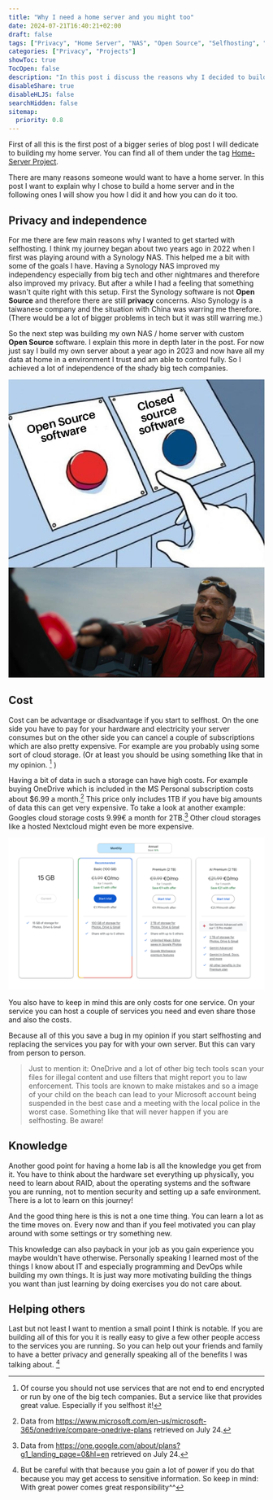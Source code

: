```yaml
---
title: "Why I need a home server and you might too"
date: 2024-07-21T16:40:21+02:00
draft: false
tags: ["Privacy", "Home Server", "NAS", "Open Source", "Selfhosting", "Home-Server Project"]
categories: ["Privacy", "Projects"]
showToc: true
TocOpen: false
description: "In this post i discuss the reasons why I decided to build a home server and talk about the advantages and disadvantages."
disableShare: true
disableHLJS: false
searchHidden: false
sitemap:
  priority: 0.8
---
```


First of all this is the first post of a bigger series of blog post I will dedicate to building my home server. You can find all of them under the tag [Home-Server Project](../../../tags/home-server-project/).

There are many reasons someone would want to have a home server. In this post I want to explain why I chose to build a home server and in the following ones I will show you how I did it and how you can do it too.

## Privacy and independence

For me there are few main reasons why I wanted to get started with selfhosting. I think my journey began about two years ago in 2022 when I first was playing around with a Synology NAS. This helped me a bit with some of the goals I have. Having a Synology NAS improved my independency especially from big tech and other nightmares and therefore also improved my privacy. But after a while I had a feeling that something wasn't quite right with this setup. First the Synology software is not **Open Source** and therefore there are still **privacy** concerns. Also Synology is a taiwanese company and the situation with China was warring me therefore. (There would be a lot of bigger problems in tech but it was still warring me.)

So the next step was building my own NAS / home server with custom **Open Source** software. I explain this more in depth later in the post. For now just say I build my own server about a year ago in 2023 and now have all my data at home in a environment I trust and am able to control fully. So I achieved a lot of independence of the shady big tech companies.

![A meme about open source and close source. Obviously always choosing open source.](openSourceMeme.jpg)

## Cost

Cost can be advantage or disadvantage if you start to selfhost. On the one side you have to pay for your hardware and electricity your server consumes but on the other side you can cancel a couple of subscriptions which are also pretty expensive. For example are you probably using some sort of cloud storage. (Or at least you should be using something like that in my opinion. [^shouldHaveCloudService] ) 

Having a bit of data in such a storage can have high costs. For example buying OneDrive which is included in the MS Personal subscription costs about $6.99 a month.[^oneDrivePrice] This price only includes 1TB if you have big amounts of data this can get very expensive. To take a look at another example: Googles cloud storage costs 9.99€ a month for 2TB.[^googleDrivePrice] Other cloud storages like a hosted Nextcloud might even be more expensive.

![Screenshot of the Google Drive prices](google-costs.png)

You also have to keep in mind this are only costs for one service. On your service you can host a couple of services you need and even share those and also the costs.

Because all of this you save a bug in my opinion if you start selfhosting and replacing the services you pay for with your own server. But this can vary from person to person.

> Just to mention it: OneDrive and a lot of other big tech tools scan your files for illegal content and use filters that might report you to law enforcement. This tools are known to make mistakes and so a image of your child on the beach can lead to your Microsoft account being suspended in the best case and a meeting with the local police in the worst case. Something like that will never happen if you are selfhosting. Be aware!

## Knowledge

Another good point for having a home lab is all the knowledge you get from it. You have to think about the hardware set everything up physically, you need to learn about RAID, about the operating systems and the software you are running, not to mention security and setting up a safe environment. There is a lot to learn on this journey!

And the good thing here is this is not a one time thing. You can learn a lot as the time moves on. Every now and than if you feel motivated you can play around with some settings or try something new.

This knowledge can also payback in your job as you gain experience you maybe wouldn't have otherwise. Personally speaking I learned most of the things I know about IT and especially programming and DevOps while building my own things. It is just way more motivating building the things you want than just learning by doing exercises you do not care about.

## Helping others

Last but not least I want to mention a small point I think is notable. If you are building all of this for you it is really easy to give a few other people access to the services you are running. So you can help out your friends and family to have a better privacy and generally speaking all of the benefits I was talking about. [^liabilityFriends]


<!-- Footnotes -->

[^shouldHaveCloudService]: Of course you should not use services that are not end to end encrypted or run by one of the big tech companies. But a service like that provides great value. Especially if you selfhost it!
[^oneDrivePrice]: Data from <https://www.microsoft.com/en-us/microsoft-365/onedrive/compare-onedrive-plans> retrieved on July 24.
[^googleDrivePrice]: Data from <https://one.google.com/about/plans?g1_landing_page=0&hl=en> retrieved on July 24.
[^liabilityFriends]: But be careful with that because you gain a lot of power if you do that because you may get access to sensitive information. So keep in mind: With great power comes great responsibility^^
